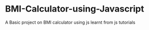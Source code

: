 # BMI-Calculator-using-Javascript
 A Basic project on BMI calculator using js learnt from js tutorials
